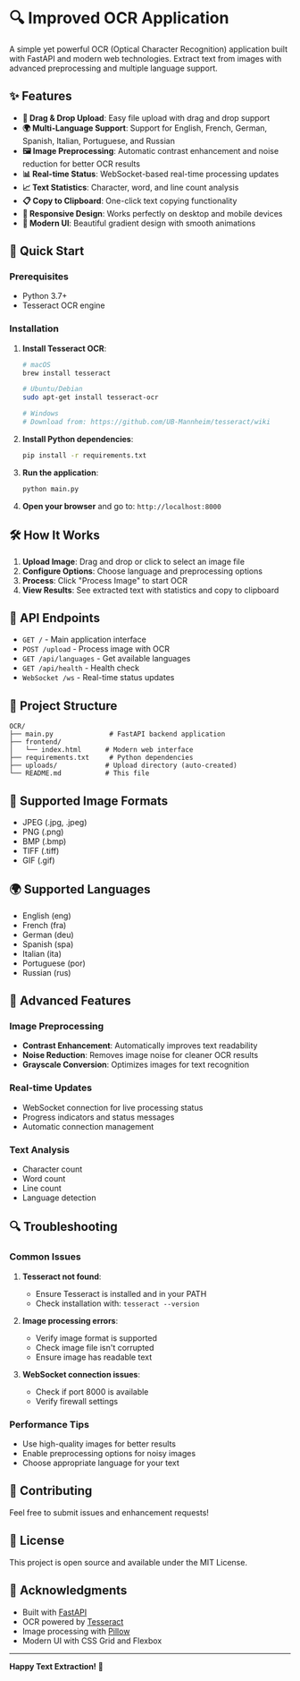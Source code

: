 # 🔍 Improved OCR Application

A simple yet powerful OCR (Optical Character Recognition) application built with FastAPI and modern web technologies. Extract text from images with advanced preprocessing and multiple language support.

## ✨ Features

- **📁 Drag & Drop Upload**: Easy file upload with drag and drop support
- **🌍 Multi-Language Support**: Support for English, French, German, Spanish, Italian, Portuguese, and Russian
- **🖼️ Image Preprocessing**: Automatic contrast enhancement and noise reduction for better OCR results
- **📊 Real-time Status**: WebSocket-based real-time processing updates
- **📈 Text Statistics**: Character, word, and line count analysis
- **📋 Copy to Clipboard**: One-click text copying functionality
- **📱 Responsive Design**: Works perfectly on desktop and mobile devices
- **🎨 Modern UI**: Beautiful gradient design with smooth animations

## 🚀 Quick Start

### Prerequisites

- Python 3.7+
- Tesseract OCR engine

### Installation

1. **Install Tesseract OCR**:
   ```bash
   # macOS
   brew install tesseract
   
   # Ubuntu/Debian
   sudo apt-get install tesseract-ocr
   
   # Windows
   # Download from: https://github.com/UB-Mannheim/tesseract/wiki
   ```

2. **Install Python dependencies**:
   ```bash
   pip install -r requirements.txt
   ```

3. **Run the application**:
   ```bash
   python main.py
   ```

4. **Open your browser** and go to: `http://localhost:8000`

## 🛠️ How It Works

1. **Upload Image**: Drag and drop or click to select an image file
2. **Configure Options**: Choose language and preprocessing options
3. **Process**: Click "Process Image" to start OCR
4. **View Results**: See extracted text with statistics and copy to clipboard

## 🔧 API Endpoints

- `GET /` - Main application interface
- `POST /upload` - Process image with OCR
- `GET /api/languages` - Get available languages
- `GET /api/health` - Health check
- `WebSocket /ws` - Real-time status updates

## 📁 Project Structure

```
OCR/
├── main.py              # FastAPI backend application
├── frontend/
│   └── index.html      # Modern web interface
├── requirements.txt     # Python dependencies
├── uploads/            # Upload directory (auto-created)
└── README.md           # This file
```

## 🎯 Supported Image Formats

- JPEG (.jpg, .jpeg)
- PNG (.png)
- BMP (.bmp)
- TIFF (.tiff)
- GIF (.gif)

## 🌍 Supported Languages

- English (eng)
- French (fra)
- German (deu)
- Spanish (spa)
- Italian (ita)
- Portuguese (por)
- Russian (rus)

## 🚀 Advanced Features

### Image Preprocessing
- **Contrast Enhancement**: Automatically improves text readability
- **Noise Reduction**: Removes image noise for cleaner OCR results
- **Grayscale Conversion**: Optimizes images for text recognition

### Real-time Updates
- WebSocket connection for live processing status
- Progress indicators and status messages
- Automatic connection management

### Text Analysis
- Character count
- Word count
- Line count
- Language detection

## 🔍 Troubleshooting

### Common Issues

1. **Tesseract not found**:
   - Ensure Tesseract is installed and in your PATH
   - Check installation with: `tesseract --version`

2. **Image processing errors**:
   - Verify image format is supported
   - Check image file isn't corrupted
   - Ensure image has readable text

3. **WebSocket connection issues**:
   - Check if port 8000 is available
   - Verify firewall settings

### Performance Tips

- Use high-quality images for better results
- Enable preprocessing options for noisy images
- Choose appropriate language for your text

## 🤝 Contributing

Feel free to submit issues and enhancement requests!

## 📄 License

This project is open source and available under the MIT License.

## 🙏 Acknowledgments

- Built with [FastAPI](https://fastapi.tiangolo.com/)
- OCR powered by [Tesseract](https://github.com/tesseract-ocr/tesseract)
- Image processing with [Pillow](https://python-pillow.org/)
- Modern UI with CSS Grid and Flexbox

---

**Happy Text Extraction! 🎉**
